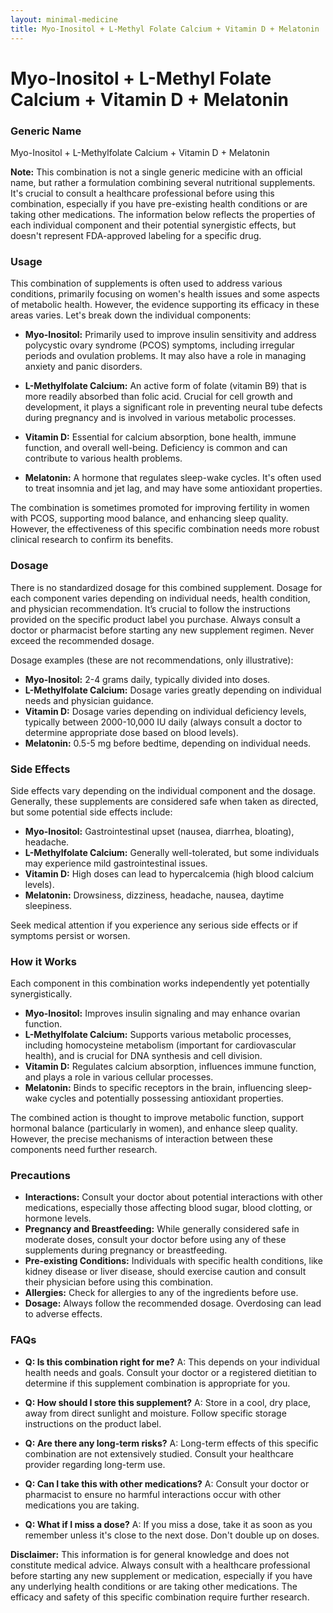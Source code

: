 ```yaml
---
layout: minimal-medicine
title: Myo-Inositol + L-Methyl Folate Calcium + Vitamin D + Melatonin
---
```


# Myo-Inositol + L-Methyl Folate Calcium + Vitamin D + Melatonin
### Generic Name
Myo-Inositol + L-Methylfolate Calcium + Vitamin D + Melatonin

**Note:** This combination is not a single generic medicine with an official name, but rather a formulation combining several nutritional supplements.  It's crucial to consult a healthcare professional before using this combination, especially if you have pre-existing health conditions or are taking other medications.  The information below reflects the properties of each individual component and their potential synergistic effects, but doesn't represent FDA-approved labeling for a specific drug.


### Usage

This combination of supplements is often used to address various conditions, primarily focusing on women's health issues and some aspects of metabolic health.  However, the evidence supporting its efficacy in these areas varies. Let's break down the individual components:

* **Myo-Inositol:** Primarily used to improve insulin sensitivity and address polycystic ovary syndrome (PCOS) symptoms, including irregular periods and ovulation problems.  It may also have a role in managing anxiety and panic disorders.

* **L-Methylfolate Calcium:** An active form of folate (vitamin B9) that is more readily absorbed than folic acid.  Crucial for cell growth and development, it plays a significant role in preventing neural tube defects during pregnancy and is involved in various metabolic processes.

* **Vitamin D:** Essential for calcium absorption, bone health, immune function, and overall well-being.  Deficiency is common and can contribute to various health problems.

* **Melatonin:** A hormone that regulates sleep-wake cycles. It's often used to treat insomnia and jet lag, and may have some antioxidant properties.


The combination is sometimes promoted for improving fertility in women with PCOS, supporting mood balance, and enhancing sleep quality.  However, the effectiveness of this specific combination needs more robust clinical research to confirm its benefits.


### Dosage

There is no standardized dosage for this combined supplement.  Dosage for each component varies depending on individual needs, health condition, and physician recommendation.  It’s crucial to follow the instructions provided on the specific product label you purchase.  Always consult a doctor or pharmacist before starting any new supplement regimen.  Never exceed the recommended dosage.  

Dosage examples (these are not recommendations, only illustrative):
* **Myo-Inositol:** 2-4 grams daily, typically divided into doses.
* **L-Methylfolate Calcium:** Dosage varies greatly depending on individual needs and physician guidance.
* **Vitamin D:** Dosage varies depending on individual deficiency levels, typically between 2000-10,000 IU daily (always consult a doctor to determine appropriate dose based on blood levels).
* **Melatonin:** 0.5-5 mg before bedtime, depending on individual needs.


### Side Effects

Side effects vary depending on the individual component and the dosage.  Generally, these supplements are considered safe when taken as directed, but some potential side effects include:

* **Myo-Inositol:**  Gastrointestinal upset (nausea, diarrhea, bloating), headache.
* **L-Methylfolate Calcium:** Generally well-tolerated, but some individuals may experience mild gastrointestinal issues.
* **Vitamin D:** High doses can lead to hypercalcemia (high blood calcium levels).
* **Melatonin:**  Drowsiness, dizziness, headache, nausea, daytime sleepiness.


Seek medical attention if you experience any serious side effects or if symptoms persist or worsen.



### How it Works

Each component in this combination works independently yet potentially synergistically.

* **Myo-Inositol:** Improves insulin signaling and may enhance ovarian function.
* **L-Methylfolate Calcium:**  Supports various metabolic processes, including homocysteine metabolism (important for cardiovascular health), and is crucial for DNA synthesis and cell division.
* **Vitamin D:** Regulates calcium absorption, influences immune function, and plays a role in various cellular processes.
* **Melatonin:** Binds to specific receptors in the brain, influencing sleep-wake cycles and potentially possessing antioxidant properties.


The combined action is thought to improve metabolic function, support hormonal balance (particularly in women), and enhance sleep quality.  However, the precise mechanisms of interaction between these components need further research.


### Precautions

* **Interactions:**  Consult your doctor about potential interactions with other medications, especially those affecting blood sugar, blood clotting, or hormone levels.
* **Pregnancy and Breastfeeding:**  While generally considered safe in moderate doses, consult your doctor before using any of these supplements during pregnancy or breastfeeding.
* **Pre-existing Conditions:**  Individuals with specific health conditions, like kidney disease or liver disease, should exercise caution and consult their physician before using this combination.
* **Allergies:**  Check for allergies to any of the ingredients before use.
* **Dosage:**  Always follow the recommended dosage.  Overdosing can lead to adverse effects.


### FAQs

* **Q: Is this combination right for me?**  A: This depends on your individual health needs and goals.  Consult your doctor or a registered dietitian to determine if this supplement combination is appropriate for you.

* **Q: How should I store this supplement?** A: Store in a cool, dry place, away from direct sunlight and moisture.  Follow specific storage instructions on the product label.

* **Q: Are there any long-term risks?** A: Long-term effects of this specific combination are not extensively studied.  Consult your healthcare provider regarding long-term use.

* **Q:  Can I take this with other medications?** A: Consult your doctor or pharmacist to ensure no harmful interactions occur with other medications you are taking.

* **Q: What if I miss a dose?** A: If you miss a dose, take it as soon as you remember unless it's close to the next dose.  Don't double up on doses.


**Disclaimer:** This information is for general knowledge and does not constitute medical advice. Always consult with a healthcare professional before starting any new supplement or medication, especially if you have any underlying health conditions or are taking other medications.  The efficacy and safety of this specific combination require further research.
